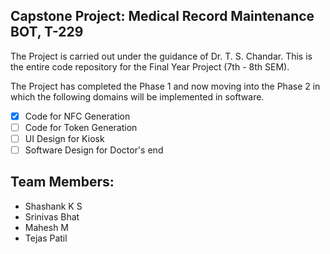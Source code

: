 ## Capstone Project: Medical Record Maintenance BOT, T-229

The Project is carried out under the guidance of Dr. T. S. Chandar. This is the entire code repository for the Final Year Project (7th - 8th SEM).

The Project has completed the Phase 1 and now moving into the Phase 2 in which the following domains will be implemented in software.

- [x] Code for NFC Generation
- [ ] Code for Token Generation
- [ ] UI Design for Kiosk
- [ ] Software Design for Doctor's end

## Team Members:
- Shashank K S
- Srinivas Bhat
- Mahesh M
- Tejas Patil
